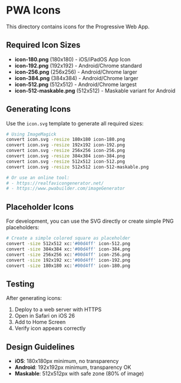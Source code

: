 # PWA Icons

This directory contains icons for the Progressive Web App.

## Required Icon Sizes

- **icon-180.png** (180x180) - iOS/iPadOS App Icon
- **icon-192.png** (192x192) - Android/Chrome standard
- **icon-256.png** (256x256) - Android/Chrome larger
- **icon-384.png** (384x384) - Android/Chrome larger
- **icon-512.png** (512x512) - Android/Chrome largest
- **icon-512-maskable.png** (512x512) - Maskable variant for Android

## Generating Icons

Use the `icon.svg` template to generate all required sizes:

```bash
# Using ImageMagick
convert icon.svg -resize 180x180 icon-180.png
convert icon.svg -resize 192x192 icon-192.png
convert icon.svg -resize 256x256 icon-256.png
convert icon.svg -resize 384x384 icon-384.png
convert icon.svg -resize 512x512 icon-512.png
convert icon.svg -resize 512x512 icon-512-maskable.png

# Or use an online tool:
# - https://realfavicongenerator.net/
# - https://www.pwabuilder.com/imageGenerator
```

## Placeholder Icons

For development, you can use the SVG directly or create simple PNG placeholders:

```bash
# Create a simple colored square as placeholder
convert -size 512x512 xc:'#00d4ff' icon-512.png
convert -size 384x384 xc:'#00d4ff' icon-384.png
convert -size 256x256 xc:'#00d4ff' icon-256.png
convert -size 192x192 xc:'#00d4ff' icon-192.png
convert -size 180x180 xc:'#00d4ff' icon-180.png
```

## Testing

After generating icons:
1. Deploy to a web server with HTTPS
2. Open in Safari on iOS 26
3. Add to Home Screen
4. Verify icon appears correctly

## Design Guidelines

- **iOS**: 180x180px minimum, no transparency
- **Android**: 192x192px minimum, transparency OK
- **Maskable**: 512x512px with safe zone (80% of image)
